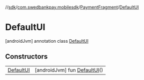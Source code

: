 //[sdk](../../../../index.md)/[com.swedbankpay.mobilesdk](../../index.md)/[PaymentFragment](../index.md)/[DefaultUI](index.md)



# DefaultUI  
 [androidJvm] annotation class [DefaultUI](index.md)   


## Constructors  
  
| | |
|---|---|
| <a name="com.swedbankpay.mobilesdk/PaymentFragment.DefaultUI/DefaultUI/#/PointingToDeclaration/"></a>[DefaultUI](-default-u-i.md)| <a name="com.swedbankpay.mobilesdk/PaymentFragment.DefaultUI/DefaultUI/#/PointingToDeclaration/"></a> [androidJvm] fun [DefaultUI](-default-u-i.md)()   <br>|

